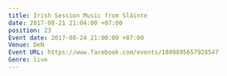 ```yaml
---
title: Irish Session Music from Sláinte
date: 2017-08-21 21:04:00 +07:00
position: 23
Event date: 2017-08-24 21:00:00 +07:00
Venue: DeN
Event URL: https://www.facebook.com/events/1889895657928547
Genre: live
---
```


